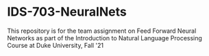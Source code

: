 # IDS-703-NeuralNets
This repository is for the team assignment on Feed Forward Neural Networks as part of the Introduction to Natural Language Processing Course at Duke University, Fall '21
